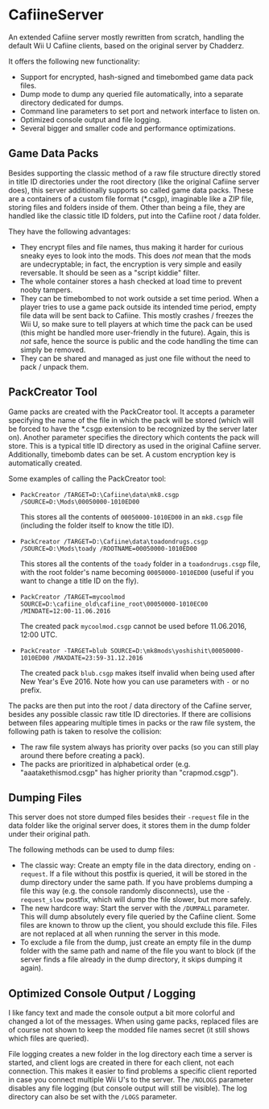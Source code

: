# CafiineServer
An extended Cafiine server mostly rewritten from scratch, handling the default Wii U Cafiine clients, based on the original server by Chadderz.

It offers the following new functionality:
- Support for encrypted, hash-signed and timebombed game data pack files.
- Dump mode to dump any queried file automatically, into a separate directory dedicated for dumps.
- Command line parameters to set port and network interface to listen on.
- Optimized console output and file logging.
- Several bigger and smaller code and performance optimizations.

## Game Data Packs
Besides supporting the classic method of a raw file structure directly stored in title ID directories under the root directory (like the original Cafiine server does), this server additionally supports so called game data packs. These are a containers of a custom file format (*.csgp), imaginable like a ZIP file, storing files and folders inside of them. Other than being a file, they are handled like the classic title ID folders, put into the Cafiine root / data folder.

They have the following advantages:
- They encrypt files and file names, thus making it harder for curious sneaky eyes to look into the mods. This does *not* mean that the mods are undecryptable; in fact, the encryption is very simple and easily reversable. It should be seen as a "script kiddie" filter.
- The whole container stores a hash checked at load time to prevent nooby tampers.
- They can be timebombed to not work outside a set time period. When a player tries to use a game pack outside its intended time period, empty file data will be sent back to Cafiine. This mostly crashes / freezes the Wii U, so make sure to tell players at which time the pack can be used (this might be handled more user-friendly in the future). Again, this is *not* safe, hence the source is public and the code handling the time can simply be removed.
- They can be shared and managed as just one file without the need to pack / unpack them. 

## PackCreator Tool
Game packs are created with the PackCreator tool. It accepts a parameter specifying the name of the file in which the pack will be stored (which will be forced to have the *.csgp extension to be recognized by the server later on). Another parameter specifies the directory which contents the pack will store. This is a typical title ID directory as used in the original Cafiine server. Additionally, timebomb dates can be set. A custom encryption key is automatically created.

Some examples of calling the PackCreator tool:
- `PackCreator /TARGET=D:\Cafiine\data\mk8.csgp /SOURCE=D:\Mods\00050000-1010ED00`

  This stores all the contents of `00050000-1010ED00` in an `mk8.csgp` file (including the folder itself to know the title ID).
- `PackCreator /TARGET=D:\Cafiine\data\toadondrugs.csgp /SOURCE=D:\Mods\toady /ROOTNAME=00050000-1010ED00`

  This stores all the contents of the `toady` folder in a `toadondrugs.csgp` file, with the root folder's name becoming `00050000-1010ED00` (useful if you want to change a title ID on the fly).
- `PackCreator /TARGET=mycoolmod SOURCE=D:\cafiine_old\cafiine_root\00050000-1010EC00 /MINDATE=12:00-11.06.2016`

  The created pack `mycoolmod.csgp` cannot be used before 11.06.2016, 12:00 UTC.
- `PackCreator -TARGET=blub SOURCE=D:\mk8mods\yoshishit\00050000-1010ED00 /MAXDATE=23:59-31.12.2016`

  The created pack `blub.csgp` makes itself invalid when being used after New Year's Eve 2016. Note how you can use parameters with `-` or no prefix.

The packs are then put into the root / data directory of the Cafiine server, besides any possible classic raw title ID directories. If there are collisions between files appearing multiple times in packs or the raw file system, the following path is taken to resolve the collision:
- The raw file system always has priority over packs (so you can still play around there before creating a pack).
- The packs are prioritized in alphabetical order (e.g. "aaatakethismod.csgp" has higher priority than "crapmod.csgp").
 
## Dumping Files
This server does not store dumped files besides their `-request` file in the data folder like the original server does, it stores them in the dump folder under their original path.

The following methods can be used to dump files:
- The classic way: Create an empty file in the data directory, ending on `-request`. If a file without this postfix is queried, it will be stored in the dump directory under the same path. If you have problems dumping a file this way (e.g. the console randomly disconnects), use the `-request_slow` postfix, which will dump the file slower, but more safely.
- The new hardcore way: Start the server with the `/DUMPALL` parameter. This will dump absolutely every file queried by the Cafiine client. Some files are known to throw up the client, you should exclude this file. Files are not replaced at all when running the server in this mode.
- To exclude a file from the dump, just create an empty file in the dump folder with the same path and name of the file you want to block (if the server finds a file already in the dump directory, it skips dumping it again).

## Optimized Console Output / Logging
I like fancy text and made the console output a bit more colorful and changed a lot of the messages. When using game packs, replaced files are of course not shown to keep the modded file names secret (it still shows which files are queried).

File logging creates a new folder in the log directory each time a server is started, and client logs are created in there for each client, not each connection. This makes it easier to find problems a specific client reported in case you connect multiple Wii U's to the server. The `/NOLOGS` parameter disables any file logging (but console output will still be visible). The log directory can also be set with the `/LOGS` parameter.
